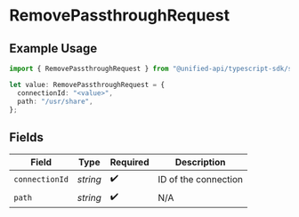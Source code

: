 # RemovePassthroughRequest

## Example Usage

```typescript
import { RemovePassthroughRequest } from "@unified-api/typescript-sdk/sdk/models/operations";

let value: RemovePassthroughRequest = {
  connectionId: "<value>",
  path: "/usr/share",
};
```

## Fields

| Field                | Type                 | Required             | Description          |
| -------------------- | -------------------- | -------------------- | -------------------- |
| `connectionId`       | *string*             | :heavy_check_mark:   | ID of the connection |
| `path`               | *string*             | :heavy_check_mark:   | N/A                  |